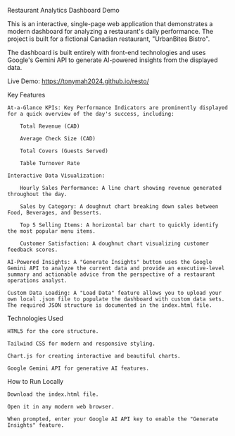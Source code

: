 Restaurant Analytics Dashboard Demo

This is an interactive, single-page web application that demonstrates a modern dashboard for analyzing a restaurant's daily performance. The project is built for a fictional Canadian restaurant, "UrbanBites Bistro".

The dashboard is built entirely with front-end technologies and uses Google's Gemini API to generate AI-powered insights from the displayed data.

Live Demo: https://tonymah2024.github.io/resto/

Key Features

    At-a-Glance KPIs: Key Performance Indicators are prominently displayed for a quick overview of the day's success, including:

        Total Revenue (CAD)

        Average Check Size (CAD)

        Total Covers (Guests Served)

        Table Turnover Rate

    Interactive Data Visualization:

        Hourly Sales Performance: A line chart showing revenue generated throughout the day.

        Sales by Category: A doughnut chart breaking down sales between Food, Beverages, and Desserts.

        Top 5 Selling Items: A horizontal bar chart to quickly identify the most popular menu items.

        Customer Satisfaction: A doughnut chart visualizing customer feedback scores.

    AI-Powered Insights: A "Generate Insights" button uses the Google Gemini API to analyze the current data and provide an executive-level summary and actionable advice from the perspective of a restaurant operations analyst.

    Custom Data Loading: A "Load Data" feature allows you to upload your own local .json file to populate the dashboard with custom data sets. The required JSON structure is documented in the index.html file.

Technologies Used

    HTML5 for the core structure.

    Tailwind CSS for modern and responsive styling.

    Chart.js for creating interactive and beautiful charts.

    Google Gemini API for generative AI features.

How to Run Locally

    Download the index.html file.

    Open it in any modern web browser.

    When prompted, enter your Google AI API key to enable the "Generate Insights" feature.
